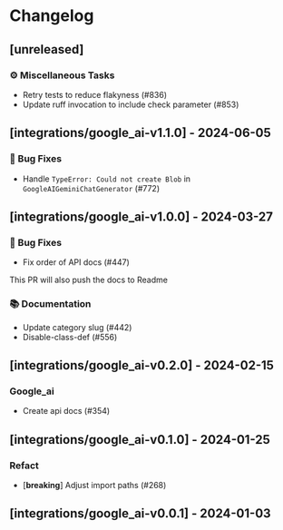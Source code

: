 # Changelog

## [unreleased]

### ⚙️ Miscellaneous Tasks

- Retry tests to reduce flakyness (#836)
- Update ruff invocation to include check parameter (#853)

## [integrations/google_ai-v1.1.0] - 2024-06-05

### 🐛 Bug Fixes

- Handle `TypeError: Could not create Blob` in `GoogleAIGeminiChatGenerator` (#772)

## [integrations/google_ai-v1.0.0] - 2024-03-27

### 🐛 Bug Fixes

- Fix order of API docs (#447)

This PR will also push the docs to Readme

### 📚 Documentation

- Update category slug (#442)
- Disable-class-def (#556)

## [integrations/google_ai-v0.2.0] - 2024-02-15

### Google_ai

- Create api docs (#354)

## [integrations/google_ai-v0.1.0] - 2024-01-25

### Refact

- [**breaking**] Adjust import paths (#268)

## [integrations/google_ai-v0.0.1] - 2024-01-03

<!-- generated by git-cliff -->
